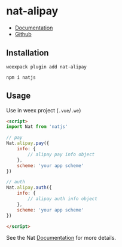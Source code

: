 # nat-alipay

- [Documentation](http://natjs.com/#/reference/alipay)
- [Github](https://github.com/natjs/weex-nat-alipay)

## Installation
```
weexpack plugin add nat-alipay
```

```
npm i natjs
```

## Usage

Use in weex project (`.vue`/`.we`)

```html
<script>
import Nat from 'natjs'

// pay
Nat.alipay.pay({
    info: {
        // alipay pay info object
    },
    scheme: 'your app scheme'
})

// auth
Nat.alipay.auth({
    info: {
        // alipay auth info object
    },
    scheme: 'your app scheme'
})

</script>
```

See the Nat [Documentation](http://natjs.com/) for more details.
